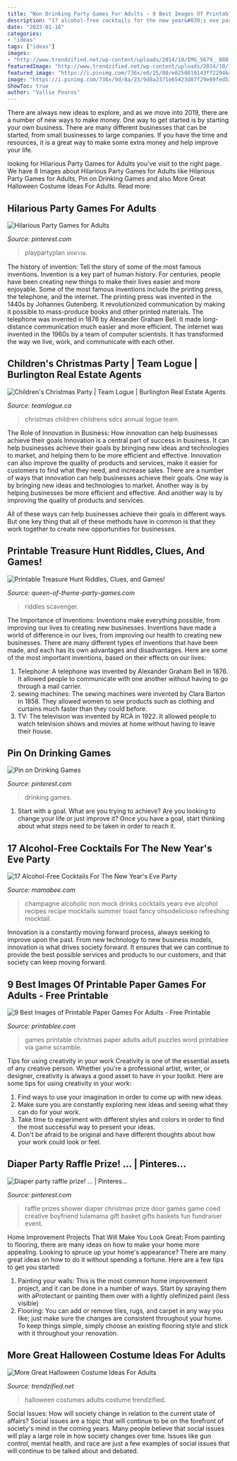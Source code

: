```yaml
---
title: "Non Drinking Party Games For Adults ~ 9 Best Images Of Printable Paper Games For Adults"
description: "17 alcohol-free cocktails for the new year&#039;s eve party"
date: "2023-01-16"
categories:
- "ideas"
tags: ["ideas"]
images:
- "http://www.trendzified.net/wp-content/uploads/2014/10/IMG_5679__880.jpg"
featuredImage: "http://www.trendzified.net/wp-content/uploads/2014/10/IMG_5679__880.jpg"
featured_image: "https://i.pinimg.com/736x/e0/25/00/e0250010143ff22946ae3bb06f2fa339.jpg"
image: "https://i.pinimg.com/736x/9d/8a/23/9d8a2371e65423d87f29e89fed533ed9.jpg"
ShowToc: true
author: "Vallie Pouros"
---
```



There are always new ideas to explore, and as we move into 2019, there are a number of new ways to make money. One way to get started is by starting your own business. There are many different businesses that can be started, from small businesses to large companies. If you have the time and resources, it is a great way to make some extra money and help improve your life.

	

		
looking for Hilarious Party Games for Adults you've visit to the right page. We have 8 Images about Hilarious Party Games for Adults like Hilarious Party Games for Adults, Pin on Drinking Games and also More Great Halloween Costume Ideas For Adults. Read more:
		
    
## Hilarious Party Games For Adults

<img loading=lazy src="https://i.pinimg.com/736x/9d/8a/23/9d8a2371e65423d87f29e89fed533ed9.jpg" onerror="this.onerror=null;this.src='https://tse1.mm.bing.net/th?id=OIP.ZUmh4wP39QrAGxe7TOfAuwHaQZ&amp;pid=15.1';" alt="Hilarious Party Games for Adults">

_Source: pinterest.com_

>playpartyplan บทความ. 

	

The history of invention: Tell the story of some of the most famous inventions.
Invention is a key part of human history. For centuries, people have been creating new things to make their lives easier and more enjoyable. Some of the most famous inventions include the printing press, the telephone, and the internet.
The printing press was invented in the 1440s by Johannes Gutenberg. It revolutionized communication by making it possible to mass-produce books and other printed materials. The telephone was invented in 1876 by Alexander Graham Bell. It made long-distance communication much easier and more efficient. The internet was invented in the 1960s by a team of computer scientists. It has transformed the way we live, work, and communicate with each other.

    
## Children&#039;s Christmas Party | Team Logue | Burlington Real Estate Agents

<img loading=lazy src="http://www.teamlogue.ca/wp-content/uploads/2018/11/Team_Logue-Kids_Christmas_Party.jpg" onerror="this.onerror=null;this.src='https://tse3.mm.bing.net/th?id=OIP.5KU-kTe9hqCDfS9sRSfnzwHaEQ&amp;pid=15.1';" alt="Children&#039;s Christmas Party | Team Logue | Burlington Real Estate Agents">

_Source: teamlogue.ca_

>christmas children childrens sdcs annual logue team. 

	

The Role of Innovation in Business: How innovation can help businesses achieve their goals
Innovation is a central part of success in business. It can help businesses achieve their goals by bringing new ideas and technologies to market, and helping them to be more efficient and effective. Innovation can also improve the quality of products and services, make it easier for customers to find what they need, and increase sales.
There are a number of ways that innovation can help businesses achieve their goals. One way is by bringing new ideas and technologies to market. Another way is by helping businesses be more efficient and effective. And another way is by improving the quality of products and services.

All of these ways can help businesses achieve their goals in different ways. But one key thing that all of these methods have in common is that they work together to create new opportunities for businesses.

    
## Printable Treasure Hunt Riddles, Clues, And Games!

<img loading=lazy src="https://www.queen-of-theme-party-games.com/images/pirate-treasure-hunt-clues-codes-party-game-printable.png" onerror="this.onerror=null;this.src='https://tse1.mm.bing.net/th?id=OIP.OEHhesu9QRY72Q7f4vCILgHaI5&amp;pid=15.1';" alt="Printable Treasure Hunt Riddles, Clues, and Games!">

_Source: queen-of-theme-party-games.com_

>riddles scavenger. 

	

The Importance of Inventions: Inventions make everything possible, from improving our lives to creating new businesses.
Inventions have made a world of difference in our lives, from improving our health to creating new businesses. There are many different types of inventions that have been made, and each has its own advantages and disadvantages. Here are some of the most important inventions, based on their effects on our lives:
1. Telephone: A telephone was invented by Alexander Graham Bell in 1876. It allowed people to communicate with one another without having to go through a mail carrier. 
2. sewing machines: The sewing machines were invented by Clara Barton in 1858. They allowed women to sew products such as clothing and curtains much faster than they could before. 
3. TV: The television was invented by RCA in 1922. It allowed people to watch television shows and movies at home without having to leave their house. 

    
## Pin On Drinking Games

<img loading=lazy src="https://i.pinimg.com/736x/e0/25/00/e0250010143ff22946ae3bb06f2fa339.jpg" onerror="this.onerror=null;this.src='https://tse2.mm.bing.net/th?id=OIP.NJWTddkni4xbigznj0ukZQHaMh&amp;pid=15.1';" alt="Pin on Drinking Games">

_Source: pinterest.com_

>drinking games. 

	

1. Start with a goal. What are you trying to achieve? Are you looking to change your life or just improve it? Once you have a goal, start thinking about what steps need to be taken in order to reach it.

    
## 17 Alcohol-Free Cocktails For The New Year&#039;s Eve Party

<img loading=lazy src="http://mamabee.com/wp-content/uploads/2014/12/Mock-Champagne.jpg" onerror="this.onerror=null;this.src='https://tse3.mm.bing.net/th?id=OIP.29qQHwpA-8vjgqMdJNyzJAHaE8&amp;pid=15.1';" alt="17 Alcohol-Free Cocktails For The New Year&#039;s Eve Party">

_Source: mamabee.com_

>champagne alcoholic non mock drinks cocktails years eve alcohol recipes recipe mocktails summer toast fancy ohsodelicioso refreshing mocktail. 

	

Innovation is a constantly moving forward process, always seeking to improve upon the past. From new technology to new business models, innovation is what drives society forward. It ensures that we can continue to provide the best possible services and products to our customers, and that society can keep moving forward.

    
## 9 Best Images Of Printable Paper Games For Adults - Free Printable

<img loading=lazy src="http://www.printablee.com/postpic/2009/12/free-printable-christmas-games_24178.png" onerror="this.onerror=null;this.src='https://tse2.mm.bing.net/th?id=OIP.fdQMq-md8AwbzTMwEIGvygHaKi&amp;pid=15.1';" alt="9 Best Images of Printable Paper Games For Adults - Free Printable">

_Source: printablee.com_

>games printable christmas paper adults adult puzzles word printablee via game scramble. 

	

Tips for using creativity in your work
Creativity is one of the essential assets of any creative person. Whether you're a professional artist, writer, or designer, creativity is always a good asset to have in your toolkit. Here are some tips for using creativity in your work:
1. Find ways to use your imagination in order to come up with new ideas.
2. Make sure you are constantly exploring new ideas and seeing what they can do for your work.
3. Take time to experiment with different styles and colors in order to find the most successful way to present your ideas.
4. Don't be afraid to be original and have different thoughts about how your work could look or feel.

    
## Diaper Party Raffle Prize! … | Pinteres…

<img loading=lazy src="https://s-media-cache-ak0.pinimg.com/736x/bd/8f/ee/bd8fee31ee4937c148c4ee1f6ff5459b.jpg" onerror="this.onerror=null;this.src='https://tse2.mm.bing.net/th?id=OIP.5Txf3tKVpxHUrFmzM8T5GAHaLe&amp;pid=15.1';" alt="Diaper party raffle prize! … | Pinteres…">

_Source: pinterest.com_

>raffle prizes shower diaper christmas prize door games game coed creative boyfriend tulamama gift basket gifts baskets fun fundraiser event. 

	

Home Improvement Projects That Will Make You Look Great: From painting to flooring, there are many ideas on how to make your home more appealing.
Looking to spruce up your home's appearance? There are many great ideas on how to do it without spending a fortune. Here are a few tips to get you started:
1. Painting your walls: This is the most common home improvement project, and it can be done in a number of ways. Start by spraying them with aProtectant or painting them over with a lightly olefinized paint (less visible) 
2. Flooring: You can add or remove tiles, rugs, and carpet in any way you like; just make sure the changes are consistent throughout your home. To keep things simple, simply choose an existing flooring style and stick with it throughout your renovation.

    
## More Great Halloween Costume Ideas For Adults

<img loading=lazy src="http://www.trendzified.net/wp-content/uploads/2014/10/IMG_5679__880.jpg" onerror="this.onerror=null;this.src='https://tse2.mm.bing.net/th?id=OIP.IKLKyiedSIF1F4pphzq9wwHaJ3&amp;pid=15.1';" alt="More Great Halloween Costume Ideas For Adults">

_Source: trendzified.net_

>halloween costumes adults costume trendzified. 

	

Social Issues: How will society change in relation to the current state of affairs?
Social issues are a topic that will continue to be on the forefront of society's mind in the coming years. Many people believe that social issues will play a large role in how society changes over time. Issues like gun control, mental health, and race are just a few examples of social issues that will continue to be talked about and debated.

